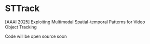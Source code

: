 # STTrack
[AAAI 2025] Exploiting Multimodal Spatial-temporal Patterns for Video Object Tracking

Code will be open source soon

